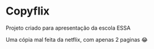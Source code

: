 # Copyflix
Projeto criado para apresentação da escola ESSA

Uma cópia mal feita da netflix, com apenas 2 paginas 😂
